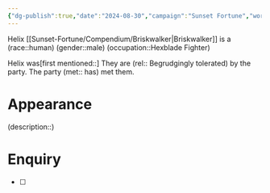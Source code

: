 ```yaml
---
{"dg-publish":true,"date":"2024-08-30","campaign":"Sunset Fortune","world":"Tor","game_date":null,"type":"npc","location":null,"faction":null,"status":null,"icon":"FasPerson","tags":["sf","npc"],"permalink":"/sunset-fortune/compendium/helix/","dgPassFrontmatter":true,"created":"2024-08-30T13:32:37.356+09:30","updated":"2025-01-04T11:59:14.176+10:30"}
---
```


Helix [[Sunset-Fortune/Compendium/Briskwalker\|Briskwalker]] is a (race::human) (gender::male) (occupation::Hexblade Fighter) 

Helix was[first mentioned::] 
They are (rel:: Begrudgingly tolerated) by the party.
The party (met:: has) met them.


# Appearance
(description::)
# Enquiry 
 - [ ] 